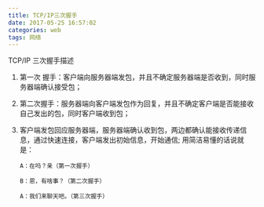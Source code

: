 ```yaml
---
title: TCP/IP三次握手
date: 2017-05-25 16:57:02
categories: web
tags: 网络
---
```


TCP/IP 三次握手描述

<!--more-->

1.  第一次 握手：客户端向服务器端发包，并且不确定服务器端是否收到，同时服务器端确认接受包；

2.  第二次握手：服务器端向客户端发包作为回复，并且不确定客户端是否能接收自己发出的包，同时客户端收到包；

3.  客户端发包回应服务器端，服务器端确认收到包，两边都确认能接收传递信息，通过快速连接，客户端发出初始信息，开始通信;
    用简洁易懂的话说就是：

        A：在吗？亲（第一次握手）

        B：恩，有啥事？（第二次握手）

        A：我们来聊天吧。（第三次握手）
